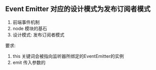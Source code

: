 ## Event Emitter 对应的设计模式为发布订阅者模式
1. 前端事件机制
2. node 模块的基石
3. 设计模式: 发布订阅者模式

要求:
1. this 关键词会被指向监听器所绑定的EventEmitter的实例
2. emit 传入参数的

